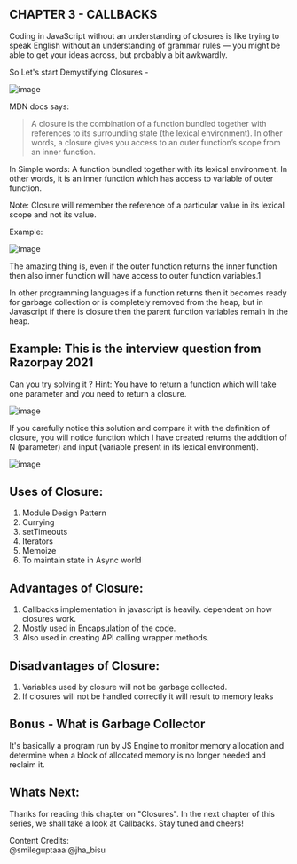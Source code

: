 ## CHAPTER 3 - CALLBACKS

Coding in JavaScript without an understanding of closures is like trying to speak English without an understanding of grammar rules — you might be able to get your ideas across, but probably a bit awkwardly.

So Let's start Demystifying Closures - 

![image](https://user-images.githubusercontent.com/42679346/128040634-7e20ebbb-f795-4122-85f4-6e0a29260006.png)

MDN docs says:

>A closure is the combination of a function bundled together  with references to its surrounding state (the lexical environment). In other words, a closure gives you access to an outer function’s scope from an inner function.

In Simple words:
A function bundled together with its lexical environment. In other words, it is an inner function which has access to variable of outer function.

Note: Closure will remember the reference of a particular value in its lexical scope and not its value. 

Example:

![image](https://user-images.githubusercontent.com/42679346/128040891-d36eedfb-b58e-4d28-b41a-4551466515a9.png)

The amazing thing is, even if the outer function returns the inner function then also inner function will have access to outer function variables.1

In other programming languages if a function returns then it becomes ready for garbage collection or is completely removed from the heap, but in Javascript if there is closure then the parent function variables remain in the heap.

## Example: This is the interview question from Razorpay 2021

Can you try solving it ? 
Hint: You have to return a function which will take one parameter and you need to return a closure.

![image](https://user-images.githubusercontent.com/42679346/128041006-567ddd8a-868c-402d-9c86-be22c299703d.png)


If you carefully notice this solution and compare it with the definition of closure, you will notice  function which I have created returns the addition of N (parameter) and input (variable present in its lexical environment).

![image](https://user-images.githubusercontent.com/42679346/128041674-bbfee82a-5734-4de8-8930-ac80a5415011.png)


## Uses of Closure:

1) Module Design Pattern
2) Currying
3) setTimeouts
4) Iterators
5) Memoize
6) To maintain state in Async world

## Advantages of Closure:

1) Callbacks implementation in javascript is heavily. dependent on how closures work.
2) Mostly used in Encapsulation of the code.
3) Also used in creating API calling wrapper methods.

## Disadvantages of Closure:

1) Variables used by closure will not be garbage collected.
2) If closures will not be handled correctly it will result to memory leaks


## Bonus - What is Garbage Collector

It's basically a program run by JS Engine to monitor memory allocation and determine when a block of allocated memory is no longer needed and reclaim it.

## Whats Next: 

Thanks for reading this chapter on "Closures". In the next chapter of this series, we shall take a look at Callbacks.
Stay tuned and cheers! 

Content Credits:  
@smileguptaaa @jha_bisu
